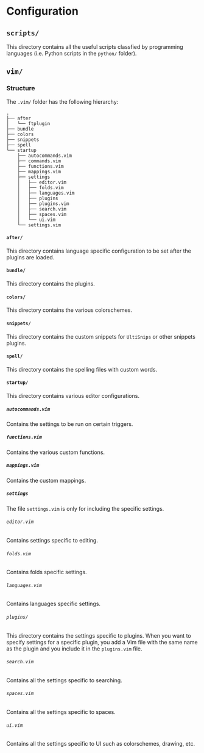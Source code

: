 # Configuration

## `scripts/`

This directory contains all the useful scripts classfied by programming languages (i.e. Python scripts in the `python/` folder).

## `vim/`

### Structure

The `.vim/` folder has the following hierarchy:

```
.
├── after
│   └── ftplugin
├── bundle
├── colors
├── snippets
├── spell
└── startup
    ├── autocommands.vim
    ├── commands.vim
    ├── functions.vim
    ├── mappings.vim
    ├── settings
    │   ├── editor.vim
    │   ├── folds.vim
    │   ├── languages.vim
    │   ├── plugins
    │   ├── plugins.vim
    │   ├── search.vim
    │   ├── spaces.vim
    │   └── ui.vim
    └── settings.vim
```

#### `after/`

This directory contains language specific configuration to be set after the plugins are loaded.

#### `bundle/`

This directory contains the plugins.

#### `colors/`

This directory contains the various colorschemes.

#### `snippets/`

This directory contains the custom snippets for `UltiSnips` or other snippets plugins.

#### `spell/`

This directory contains the spelling files with custom words.

#### `startup/`

This directory contains various editor configurations.

##### `autocommands.vim`

Contains the settings to be run on certain triggers.

##### `functions.vim`

Contains the various custom functions.

##### `mappings.vim`

Contains the custom mappings.

##### `settings`

The file `settings.vim` is only for including the specific settings.

###### `editor.vim`

Contains settings specific to editing.

###### `folds.vim`

Contains folds specific settings.

###### `languages.vim`

Contains languages specific settings.

###### `plugins/`

This directory contains the settings specific to plugins. When you want to specify settings for a specific plugin, you add a Vim file with the same name as the plugin and you include it in the `plugins.vim` file.

###### `search.vim`

Contains all the settings specific to searching.

###### `spaces.vim`

Contains all the settings specific to spaces.

###### `ui.vim`

Contains all the settings specific to UI such as colorschemes, drawing, etc.
